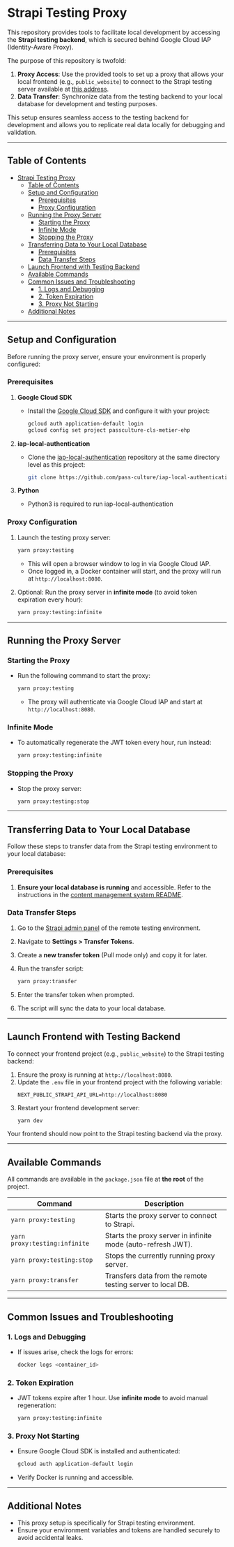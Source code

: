 # Strapi Testing Proxy

This repository provides tools to facilitate local development by accessing the **Strapi testing backend**, which is secured behind Google Cloud IAP (Identity-Aware Proxy).

The purpose of this repository is twofold:

1. **Proxy Access**: Use the provided tools to set up a proxy that allows your local frontend (e.g., `public_website`) to connect to the Strapi testing server available at [this address](https://siteinstit-cms.testing.passculture.team/).
2. **Data Transfer**: Synchronize data from the testing backend to your local database for development and testing purposes.

This setup ensures seamless access to the testing backend for development and allows you to replicate real data locally for debugging and validation.

---

## Table of Contents

- [Strapi Testing Proxy](#strapi-testing-proxy)
  - [Table of Contents](#table-of-contents)
  - [Setup and Configuration](#setup-and-configuration)
    - [Prerequisites](#prerequisites)
    - [Proxy Configuration](#proxy-configuration)
  - [Running the Proxy Server](#running-the-proxy-server)
    - [Starting the Proxy](#starting-the-proxy)
    - [Infinite Mode](#infinite-mode)
    - [Stopping the Proxy](#stopping-the-proxy)
  - [Transferring Data to Your Local Database](#transferring-data-to-your-local-database)
    - [Prerequisites](#prerequisites-1)
    - [Data Transfer Steps](#data-transfer-steps)
  - [Launch Frontend with Testing Backend](#launch-frontend-with-testing-backend)
  - [Available Commands](#available-commands)
  - [Common Issues and Troubleshooting](#common-issues-and-troubleshooting)
    - [1. Logs and Debugging](#1-logs-and-debugging)
    - [2. Token Expiration](#2-token-expiration)
    - [3. Proxy Not Starting](#3-proxy-not-starting)
  - [Additional Notes](#additional-notes)

---

## Setup and Configuration

Before running the proxy server, ensure your environment is properly configured:

### Prerequisites

1. **Google Cloud SDK**

   - Install the [Google Cloud SDK](https://cloud.google.com/sdk/docs/install) and configure it with your project:
     ```bash
     gcloud auth application-default login
     gcloud config set project passculture-cls-metier-ehp
     ```

2. **iap-local-authentication**
   - Clone the [iap-local-authentication](https://github.com/pass-culture/iap-local-authentication) repository at the same directory level as this project:
     ```bash
     git clone https://github.com/pass-culture/iap-local-authentication.git
     ```
3. **Python**
   - Python3 is required to run iap-local-authentication

### Proxy Configuration

1. Launch the testing proxy server:

   ```bash
   yarn proxy:testing
   ```

   - This will open a browser window to log in via Google Cloud IAP.
   - Once logged in, a Docker container will start, and the proxy will run at `http://localhost:8080`.

2. Optional: Run the proxy server in **infinite mode** (to avoid token expiration every hour):
   ```bash
   yarn proxy:testing:infinite
   ```

---

## Running the Proxy Server

### Starting the Proxy

- Run the following command to start the proxy:
  ```bash
  yarn proxy:testing
  ```
  - The proxy will authenticate via Google Cloud IAP and start at `http://localhost:8080`.

### Infinite Mode

- To automatically regenerate the JWT token every hour, run instead:
  ```bash
  yarn proxy:testing:infinite
  ```

### Stopping the Proxy

- Stop the proxy server:
  ```bash
  yarn proxy:testing:stop
  ```

---

## Transferring Data to Your Local Database

Follow these steps to transfer data from the Strapi testing environment to your local database:

### Prerequisites

1. **Ensure your local database is running** and accessible. Refer to the instructions in the [content management system README](../content_management_system/README.md).

### Data Transfer Steps

1. Go to the [Strapi admin panel](https://siteinstit-cms.testing.passculture.team/admin/auth/login) of the remote testing environment.
2. Navigate to **Settings > Transfer Tokens**.
3. Create a **new transfer token** (Pull mode only) and copy it for later.

4. Run the transfer script:

   ```bash
   yarn proxy:transfer
   ```

5. Enter the transfer token when prompted.
6. The script will sync the data to your local database.

---

## Launch Frontend with Testing Backend

To connect your frontend project (e.g., `public_website`) to the Strapi testing backend:

1. Ensure the proxy is running at `http://localhost:8080`.
2. Update the `.env` file in your frontend project with the following variable:
   ```env
   NEXT_PUBLIC_STRAPI_API_URL=http://localhost:8080
   ```
3. Restart your frontend development server:
   ```bash
   yarn dev
   ```

Your frontend should now point to the Strapi testing backend via the proxy.

---

## Available Commands

All commands are available in the `package.json` file at **the root** of the project.

| **Command**                   | **Description**                                              |
| ----------------------------- | ------------------------------------------------------------ |
| `yarn proxy:testing`          | Starts the proxy server to connect to Strapi.                |
| `yarn proxy:testing:infinite` | Starts the proxy server in infinite mode (auto-refresh JWT). |
| `yarn proxy:testing:stop`     | Stops the currently running proxy server.                    |
| `yarn proxy:transfer`         | Transfers data from the remote testing server to local DB.   |

---

## Common Issues and Troubleshooting

### 1. Logs and Debugging

- If issues arise, check the logs for errors:
  ```bash
  docker logs <container_id>
  ```

### 2. Token Expiration

- JWT tokens expire after 1 hour. Use **infinite mode** to avoid manual regeneration:
  ```bash
  yarn proxy:testing:infinite
  ```

### 3. Proxy Not Starting

- Ensure Google Cloud SDK is installed and authenticated:
  ```bash
  gcloud auth application-default login
  ```
- Verify Docker is running and accessible.

---

## Additional Notes

- This proxy setup is specifically for Strapi testing environment.
- Ensure your environment variables and tokens are handled securely to avoid accidental leaks.
